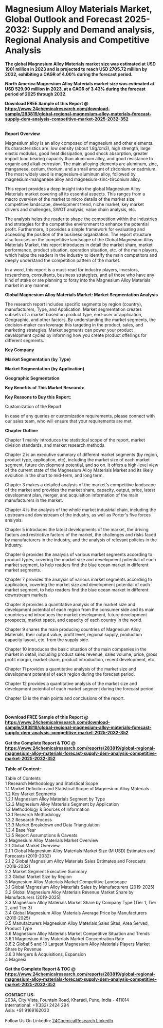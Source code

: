 <h1>Magnesium Alloy Materials Market, Global Outlook and Forecast 2025-2032: Supply and Demand analysis, Regional Analysis and Competitive Analysis</h1><p><strong>The global Magnesium Alloy Materials market size was estimated at USD 1901 million in 2023 and is projected to reach USD 2705.72 million by 2032, exhibiting a CAGR of 4.00% during the forecast period.</strong></p><p>
</p><p><strong>North America Magnesium Alloy Materials market size was estimated at USD 529.90 million in 2023, at a CAGR of 3.43% during the forecast period of 2025 through 2032.</strong></p><div><b>Download FREE Sample of this Report @ 
            <a href="https://www.24chemicalresearch.com/download-sample/283819/global-regional-magnesium-alloy-materials-forecast-supply-dem-analysis-competitive-market-2025-2032-352">
            https://www.24chemicalresearch.com/download-sample/283819/global-regional-magnesium-alloy-materials-forecast-supply-dem-analysis-competitive-market-2025-2032-352</a></b></div><br><p>
</p><p><strong>Report Overview</strong></p><p>
</p><p>Magnesium alloy is an alloy composed of magnesium and other elements. Its characteristics are: low density (about 1.8g/cm3), high strength, large elastic modulus, good heat dissipation, good shock absorption, greater impact load bearing capacity than aluminum alloy, and good resistance to organic and alkali corrosion. The main alloying elements are aluminum, zinc, manganese, cerium, thorium, and a small amount of zirconium or cadmium. The most widely used is magnesium-aluminum alloy, followed by magnesium-manganese alloy and magnesium-zinc-zirconium alloy.</p><p>
</p><p>This report provides a deep insight into the global Magnesium Alloy Materials market covering all its essential aspects. This ranges from a macro overview of the market to micro details of the market size, competitive landscape, development trend, niche market, key market drivers and challenges, SWOT analysis, value chain analysis, etc.</p><p>
</p><p>The analysis helps the reader to shape the competition within the industries and strategies for the competitive environment to enhance the potential profit. Furthermore, it provides a simple framework for evaluating and accessing the position of the business organization. The report structure also focuses on the competitive landscape of the Global Magnesium Alloy Materials Market, this report introduces in detail the market share, market performance, product situation, operation situation, etc. of the main players, which helps the readers in the industry to identify the main competitors and deeply understand the competition pattern of the market.</p><p>
In a word, this report is a must-read for industry players, investors, researchers, consultants, business strategists, and all those who have any kind of stake or are planning to foray into the Magnesium Alloy Materials market in any manner.</p><p>
</p><p><strong>Global Magnesium Alloy Materials Market: Market Segmentation Analysis</strong></p><p>
</p><p>The research report includes specific segments by region (country), manufacturers, Type, and Application. Market segmentation creates subsets of a market based on product type, end-user or application, Geographic, and other factors. By understanding the market segments, the decision-maker can leverage this targeting in the product, sales, and marketing strategies. Market segments can power your product development cycles by informing how you create product offerings for different segments.</p><p>
</p><p><strong>Key Company</strong></p><p>
</p><p>
</p><p><strong>Market Segmentation (by Type)</strong></p><p>
</p><p>
</p><p><strong>Market Segmentation (by Application)</strong></p><p>
</p><p>
</p><p><strong>Geographic Segmentation</strong></p><p>
</p><p>
</p><p><strong>Key Benefits of This Market Research:</strong></p><p>
</p><p>
</p><p></p><p>
<strong>Key Reasons to Buy this Report:</strong></p><p>
</p><p>
</p><p>Customization of the Report</p><p>
In case of any queries or customization requirements, please connect with our sales team, who will ensure that your requirements are met.</p><p>
</p><p><strong>Chapter Outline</strong></p><p>
</p><p>Chapter 1 mainly introduces the statistical scope of the report, market division standards, and market research methods.</p><p>
Chapter 2 is an executive summary of different market segments (by region, product type, application, etc), including the market size of each market segment, future development potential, and so on. It offers a high-level view of the current state of the Magnesium Alloy Materials Market and its likely evolution in the short to mid-term, and long term.</p><p>
Chapter 3 makes a detailed analysis of the market's competitive landscape of the market and provides the market share, capacity, output, price, latest development plan, merger, and acquisition information of the main manufacturers in the market.</p><p>
Chapter 4 is the analysis of the whole market industrial chain, including the upstream and downstream of the industry, as well as Porter's five forces analysis.</p><p>
Chapter 5 introduces the latest developments of the market, the driving factors and restrictive factors of the market, the challenges and risks faced by manufacturers in the industry, and the analysis of relevant policies in the industry.</p><p>
Chapter 6 provides the analysis of various market segments according to product types, covering the market size and development potential of each market segment, to help readers find the blue ocean market in different market segments.</p><p>
Chapter 7 provides the analysis of various market segments according to application, covering the market size and development potential of each market segment, to help readers find the blue ocean market in different downstream markets.</p><p>
Chapter 8 provides a quantitative analysis of the market size and development potential of each region from the consumer side and its main countries and introduces the market development, future development prospects, market space, and capacity of each country in the world.</p><p>
Chapter 9 shares the main producing countries of Magnesium Alloy Materials, their output value, profit level, regional supply, production capacity layout, etc. from the supply side.</p><p>
Chapter 10 introduces the basic situation of the main companies in the market in detail, including product sales revenue, sales volume, price, gross profit margin, market share, product introduction, recent development, etc.</p><p>
Chapter 11 provides a quantitative analysis of the market size and development potential of each region during the forecast period.</p><p>
Chapter 12 provides a quantitative analysis of the market size and development potential of each market segment during the forecast period.</p><p>
Chapter 13 is the main points and conclusions of the report.</p><p>
 </p><div><b>Download FREE Sample of this Report @ 
            <a href="https://www.24chemicalresearch.com/download-sample/283819/global-regional-magnesium-alloy-materials-forecast-supply-dem-analysis-competitive-market-2025-2032-352">
            https://www.24chemicalresearch.com/download-sample/283819/global-regional-magnesium-alloy-materials-forecast-supply-dem-analysis-competitive-market-2025-2032-352</a></b></div><br><div><b>Get the Complete Report & TOC @ 
            <a href="https://www.24chemicalresearch.com/reports/283819/global-regional-magnesium-alloy-materials-forecast-supply-dem-analysis-competitive-market-2025-2032-352">
            https://www.24chemicalresearch.com/reports/283819/global-regional-magnesium-alloy-materials-forecast-supply-dem-analysis-competitive-market-2025-2032-352</a></b></div><br>
            <b>Table of Content:</b><p>Table of Contents<br />
1 Research Methodology and Statistical Scope<br />
1.1 Market Definition and Statistical Scope of Magnesium Alloy Materials<br />
1.2 Key Market Segments<br />
1.2.1 Magnesium Alloy Materials Segment by Type<br />
1.2.2 Magnesium Alloy Materials Segment by Application<br />
1.3 Methodology & Sources of Information<br />
1.3.1 Research Methodology<br />
1.3.2 Research Process<br />
1.3.3 Market Breakdown and Data Triangulation<br />
1.3.4 Base Year<br />
1.3.5 Report Assumptions & Caveats<br />
2 Magnesium Alloy Materials Market Overview<br />
2.1 Global Market Overview<br />
2.1.1 Global Magnesium Alloy Materials Market Size (M USD) Estimates and Forecasts (2019-2032)<br />
2.1.2 Global Magnesium Alloy Materials Sales Estimates and Forecasts (2019-2032)<br />
2.2 Market Segment Executive Summary<br />
2.3 Global Market Size by Region<br />
3 Magnesium Alloy Materials Market Competitive Landscape<br />
3.1 Global Magnesium Alloy Materials Sales by Manufacturers (2019-2025)<br />
3.2 Global Magnesium Alloy Materials Revenue Market Share by Manufacturers (2019-2025)<br />
3.3 Magnesium Alloy Materials Market Share by Company Type (Tier 1, Tier 2, and Tier 3)<br />
3.4 Global Magnesium Alloy Materials Average Price by Manufacturers (2019-2025)<br />
3.5 Manufacturers Magnesium Alloy Materials Sales Sites, Area Served, Product Type<br />
3.6 Magnesium Alloy Materials Market Competitive Situation and Trends<br />
3.6.1 Magnesium Alloy Materials Market Concentration Rate<br />
3.6.2 Global 5 and 10 Largest Magnesium Alloy Materials Players Market Share by Revenue<br />
3.6.3 Mergers & Acquisitions, Expansion<br />
4 Magnesi</p><div><b>Get the Complete Report & TOC @ 
            <a href="https://www.24chemicalresearch.com/reports/283819/global-regional-magnesium-alloy-materials-forecast-supply-dem-analysis-competitive-market-2025-2032-352">
            https://www.24chemicalresearch.com/reports/283819/global-regional-magnesium-alloy-materials-forecast-supply-dem-analysis-competitive-market-2025-2032-352</a></b></div><br><b>CONTACT US:</b><br>
            203A, City Vista, Fountain Road, Kharadi, Pune, India - 411014<br>
            International: +1(332) 2424 294<br>
            Asia: +91 9169162030 <br><br>
            Follow Us On LinkedIn: <a href="https://www.linkedin.com/company/24chemicalresearch/">24ChemicalResearch LinkedIn</a>